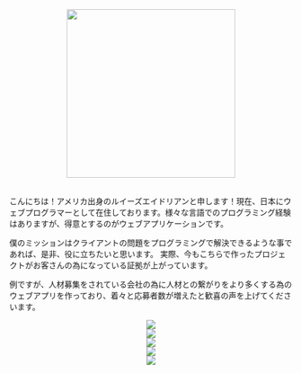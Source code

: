 <div align="center"><img width="300" src="http://os3-366-16227.vs.sakura.ne.jp/portfolio/img/about.jpeg"></div>
<br>
<p>こんにちは！アメリカ出身のルイーズエイドリアンと申します！現在、日本にウェブプログラマーとして在住しております。様々な言語でのプログラミング経験はありますが、得意とするのがウェブアプリケーションです。

僕のミッションはクライアントの問題をプログラミングで解決できるような事であれば、是非、役に立ちたいと思います。
実際、今もこちらで作ったプロジェクトがお客さんの為になっている証拠が上がっています。

例ですが、人材募集をされている会社の為に人材との繋がりをより多くする為のウェブアプリを作っており、着々と応募者数が増えたと歓喜の声を上げてくださいます。</p>

<div align="center">
<div>
    <img src="http://os3-366-16227.vs.sakura.ne.jp/portfolio/img/portfolio/1.jpg">
</div>
<div>
    <img src="http://os3-366-16227.vs.sakura.ne.jp/portfolio/img/portfolio/2.jpg">
</div>
<div>
    <img src="http://os3-366-16227.vs.sakura.ne.jp/portfolio/img/portfolio/3.jpg">
</div>
<div>
    <img src="http://os3-366-16227.vs.sakura.ne.jp/portfolio/img/portfolio/4.jpg">
</div>
<div>
    <img src="http://os3-366-16227.vs.sakura.ne.jp/portfolio/img/portfolio/5.jpg">
</div>
</div>
